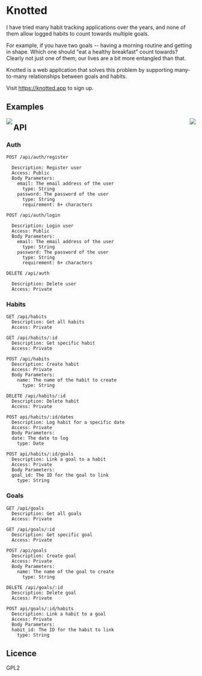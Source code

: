 # Knotted

I have tried many habit tracking applications over the years, and none of them allow logged habits to count towards multiple goals.

For example, if you have two goals -- having a morning routine and getting in shape. Which one should "eat a healthy breakfast" count towards? Clearly not just one of them; our lives are a bit more entangled than that.

Knotted is a web application that solves this problem by supporting many-to-many relationships between goals and habits. 

Visit https://knotted.app to sign up.

## Examples

<img align="left" src="https://via.placeholder.com/414x736">
<img align="right" src="https://via.placeholder.com/414x736">

## API

### Auth
```
POST /api/auth/register

  Description: Register user
  Access: Public
  Body Parameters:
    email: The email address of the user
      type: String
    password: The password of the user
      type: String
      requirement: 6+ characters
```

```
POST /api/auth/login

  Description: Login user
  Access: Public
  Body Parameters:
    email: The email address of the user
      type: String
    password: The password of the user
      type: String
      requirement: 6+ characters
```

```
DELETE /api/auth

  Description: Delete user
  Access: Private
```


### Habits
```
GET /api/habits
  Description: Get all habits
  Access: Private
```

```
GET /api/habits/:id
  Description: Get specific habit
  Access: Private
```

```
POST /api/habits
  Description: Create habit
  Access: Private
  Body Parameters:
    name: The name of the habit to create
      type: String
```

```
DELETE /api/habits/:id
  Description: Delete habit
  Access: Private
```


```
POST api/habits/:id/dates
  Description: Log habit for a specific date
  Access: Private
  Body Parameters:
  date: The date to log
    type: Date
```

```
POST api/habits/:id/goals
  Description: Link a goal to a habit
  Access: Private
  Body Parameters:
  goal_id: The ID for the goal to link
    type: String
```

### Goals
```
GET /api/goals
  Description: Get all goals
  Access: Private
```

```
GET /api/goals/:id
  Description: Get specific goal
  Access: Private
```

```
POST /api/goals
  Description: Create goal
  Access: Private
  Body Parameters:
    name: The name of the goal to create
      type: String
```

```
DELETE /api/goals/:id
  Description: Delete goal
  Access: Private
```

```
POST api/goals/:id/habits
  Description: Link a habit to a goal
  Access: Private
  Body Parameters:
  habit_id: The ID for the habit to link
    type: String
```
## Licence
GPL2
